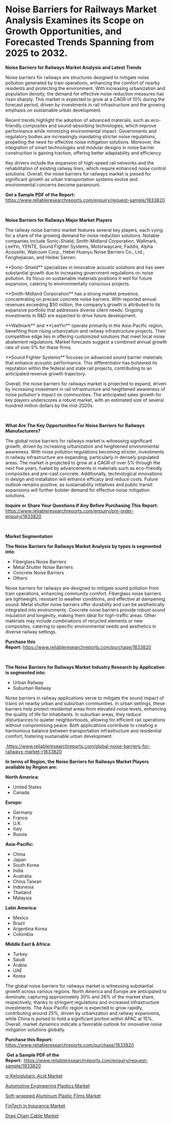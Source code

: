 <p><h1>Noise Barriers for Railways Market Analysis Examines its Scope on Growth Opportunities, and Forecasted Trends Spanning from 2025 to 2032.</h1></p><p><strong>Noise Barriers for Railways Market Analysis and Latest Trends</strong></p>
<p><p>Noise barriers for railways are structures designed to mitigate noise pollution generated by train operations, enhancing the comfort of nearby residents and protecting the environment. With increasing urbanization and population density, the demand for effective noise reduction measures has risen sharply. This market is expected to grow at a CAGR of 10% during the forecast period, driven by investments in rail infrastructure and the growing emphasis on sustainable urban development.</p><p>Recent trends highlight the adoption of advanced materials, such as eco-friendly composites and sound-absorbing technologies, which improve performance while minimizing environmental impact. Governments and regulatory bodies are increasingly mandating stricter noise regulations, propelling the need for effective noise mitigation solutions. Moreover, the integration of smart technologies and modular designs in noise barrier construction is gaining traction, offering better adaptability and efficiency.</p><p>Key drivers include the expansion of high-speed rail networks and the rehabilitation of existing railway lines, which require enhanced noise control solutions. Overall, the noise barriers for railways market is poised for significant growth as urban transportation systems evolve and environmental concerns become paramount.</p></p>
<p><strong>Get a Sample PDF of the Report:&nbsp;</strong> <a href="https://www.reliableresearchreports.com/enquiry/request-sample/1833820?utm_campaign=11&utm_medium=2&utm_source=Github&utm_content=ia&utm_term=01012025&utm_id=noise-barriers-for-railways">https://www.reliableresearchreports.com/enquiry/request-sample/1833820</a></p>
<p>&nbsp;</p>
<p><strong>Noise Barriers for Railways Major Market Players</strong></p>
<p><p>The railway noise barriers market features several key players, each vying for a share of the growing demand for noise reduction solutions. Notable companies include Sonic-Shield, Smith-Midland Corporation, Wallmark, LeeYin, YENTE, Sound Fighter Systems, Motorwaycare, Faddis, Alpha Acoustiki, Walcoom Corp., Hebei Huanyu Noise Barriers Co., Ltd., Fenghejiaoan, and Heibei Sanren.</p><p>**Sonic-Shield** specializes in innovative acoustic solutions and has seen substantial growth due to increasing government regulations on noise pollution. Its focus on sustainable materials positions it well for future expansion, catering to environmentally conscious projects.</p><p>**Smith-Midland Corporation** has a strong market presence, concentrating on precast concrete noise barriers. With reported annual revenues exceeding $50 million, the company’s growth is attributed to its expansive portfolio that addresses diverse client needs. Ongoing investments in R&D are expected to drive future development.</p><p>**Wallmark** and **LeeYin** operate primarily in the Asia-Pacific region, benefiting from rising urbanization and railway infrastructure projects. Their competitive edge lies in offering customized solutions that meet local noise abatement regulations. Market forecasts suggest a combined annual growth rate of over 5% for these firms.</p><p>**Sound Fighter Systems** focuses on advanced sound barrier materials that enhance acoustic performance. This differentiator has bolstered its reputation within the federal and state rail projects, contributing to an anticipated revenue growth trajectory.</p><p>Overall, the noise barriers for railways market is projected to expand, driven by increasing investment in rail infrastructure and heightened awareness of noise pollution's impact on communities. The anticipated sales growth for key players underscores a robust market, with an estimated size of several hundred million dollars by the mid-2020s.</p></p>
<p>&nbsp;</p>
<p><strong>What Are The Key Opportunities For Noise Barriers for Railways Manufacturers?</strong></p>
<p><p>The global noise barriers for railways market is witnessing significant growth, driven by increasing urbanization and heightened environmental awareness. With noise pollution regulations becoming stricter, investments in railway infrastructure are expanding, particularly in densely populated areas. The market is projected to grow at a CAGR of over 5% through the next five years, fueled by advancements in materials such as eco-friendly composites and pre-cast concrete. Additionally, technological innovations in design and installation will enhance efficacy and reduce costs. Future outlook remains positive, as sustainability initiatives and public transit expansions will further bolster demand for effective noise mitigation solutions.</p></p>
<p><strong>Inquire or Share Your Questions If Any Before Purchasing This Report:</strong> <a href="https://www.reliableresearchreports.com/enquiry/pre-order-enquiry/1833820?utm_campaign=11&utm_medium=2&utm_source=Github&utm_content=ia&utm_term=01012025&utm_id=noise-barriers-for-railways">https://www.reliableresearchreports.com/enquiry/pre-order-enquiry/1833820</a></p>
<p>&nbsp;</p>
<p><strong>Market Segmentation</strong></p>
<p><strong>The Noise Barriers for Railways Market Analysis by types is segmented into:</strong></p>
<p><ul><li>Fiberglass Noise Barriers</li><li>Metal Shutter Noise Barriers</li><li>Concrete Noise Barriers</li><li>Others</li></ul></p>
<p><p>Noise barriers for railways are designed to mitigate sound pollution from train operations, enhancing community comfort. Fiberglass noise barriers are lightweight, resistant to weather conditions, and effective at dampening sound. Metal shutter noise barriers offer durability and can be aesthetically integrated into environments. Concrete noise barriers provide robust sound insulation and longevity, making them ideal for high-traffic areas. Other materials may include combinations of recycled elements or new composites, catering to specific environmental needs and aesthetics in diverse railway settings.</p></p>
<p><strong>Purchase this Report:&nbsp;</strong><a href="https://www.reliableresearchreports.com/purchase/1833820?utm_campaign=11&utm_medium=2&utm_source=Github&utm_content=ia&utm_term=01012025&utm_id=noise-barriers-for-railways">https://www.reliableresearchreports.com/purchase/1833820</a></p>
<p>&nbsp;</p>
<p><strong>The Noise Barriers for Railways Market Industry Research by Application is segmented into:</strong></p>
<p><ul><li>Urban Railway</li><li>Suburban Railway</li></ul></p>
<p><p>Noise barriers in railway applications serve to mitigate the sound impact of trains on nearby urban and suburban communities. In urban settings, these barriers help protect residential areas from elevated noise levels, enhancing the quality of life for inhabitants. In suburban areas, they reduce disturbances to quieter neighborhoods, allowing for efficient rail operations without compromising peace. Both applications contribute to creating a harmonious balance between transportation infrastructure and residential comfort, fostering sustainable urban development.</p></p>
<p><a href="https://www.reliableresearchreports.com/global-noise-barriers-for-railways-market-r1833820?utm_campaign=11&utm_medium=2&utm_source=Github&utm_content=ia&utm_term=01012025&utm_id=noise-barriers-for-railways">&nbsp;https://www.reliableresearchreports.com/global-noise-barriers-for-railways-market-r1833820</a></p>
<p><strong>In terms of Region, the Noise Barriers for Railways Market Players available by Region are:</strong></p>
<p>
    <p> <strong> North America: </strong>
        <ul>
            <li>United States</li>
            <li>Canada</li>
        </ul>
        </p> 
    <p> <strong> Europe: </strong>
        <ul>
            <li>Germany</li>
            <li>France</li>
            <li>U.K.</li>
            <li>Italy</li>
            <li>Russia</li>
        </ul>
        </p> 
    <p> <strong> Asia-Pacific: </strong>
        <ul>
            <li>China</li>
            <li>Japan</li>
            <li>South Korea</li>
            <li>India</li>
            <li>Australia</li>
            <li>China Taiwan</li>
            <li>Indonesia</li>
            <li>Thailand</li>
            <li>Malaysia</li>
        </ul>
        </p> 
    <p> <strong> Latin America: </strong>
        <ul>
            <li>Mexico</li>
            <li>Brazil</li>
            <li>Argentina Korea</li>
            <li>Colombia</li>
        </ul>
        </p> 
    <p> <strong> Middle East & Africa: </strong>
        <ul>
            <li>Turkey</li>
            <li>Saudi</li>
            <li>Arabia</li>
            <li>UAE</li>
            <li>Korea</li>
        </ul>
    </p>
    </p>
<p><p>The global noise barriers for railways market is witnessing substantial growth across various regions. North America and Europe are anticipated to dominate, capturing approximately 30% and 28% of the market share, respectively, thanks to stringent regulations and increased infrastructure investments. The Asia-Pacific region is expected to grow rapidly, contributing around 25%, driven by urbanization and railway expansions, while China is poised to hold a significant portion within APAC at 15%. Overall, market dynamics indicate a favorable outlook for innovative noise mitigation solutions globally.</p></p>
<p><strong>Purchase this Report: </strong><a href="https://www.reliableresearchreports.com/purchase/1833820?utm_campaign=11&utm_medium=2&utm_source=Github&utm_content=ia&utm_term=01012025&utm_id=noise-barriers-for-railways">https://www.reliableresearchreports.com/purchase/1833820</a></p>
<p>&nbsp;<strong>Get a Sample PDF of the Report:&nbsp;&nbsp;</strong><a href="https://www.reliableresearchreports.com/enquiry/request-sample/1833820?utm_campaign=11&utm_medium=2&utm_source=Github&utm_content=ia&utm_term=01012025&utm_id=noise-barriers-for-railways">https://www.reliableresearchreports.com/enquiry/request-sample/1833820</a></p>
<p><strong></strong></p>
<p><p><a href="https://www.linkedin.com/pulse/%CE%B1-ketoglutaric-acid-market-tracking-sales-employment-68-growth-3onyf?utm_campaign=11&utm_medium=2&utm_source=Github&utm_content=ia&utm_term=01012025&utm_id=noise-barriers-for-railways">α-Ketoglutaric Acid Market</a></p><p><a href="https://github.com/JubayerMia832/Market-Research-Report-List-1/blob/main/automotive-engineering-plastics-market.md?utm_campaign=11&utm_medium=2&utm_source=Github&utm_content=ia&utm_term=01012025&utm_id=noise-barriers-for-railways">Automotive Engineering Plastics Market</a></p><p><a href="https://github.com/ygfu6u/Market-Research-Report-List-1/blob/main/soft-wrapped-aluminum-plastic-films-market.md?utm_campaign=11&utm_medium=2&utm_source=Github&utm_content=ia&utm_term=01012025&utm_id=noise-barriers-for-railways">Soft-wrapped Aluminum Plastic Films Market</a></p><p><a href="https://www.linkedin.com/pulse/significant-growth-expected-fintech-insurance-market-projected-rfizc?utm_campaign=11&utm_medium=2&utm_source=Github&utm_content=ia&utm_term=01012025&utm_id=noise-barriers-for-railways">FinTech in Insurance Market</a></p><p><a href="https://www.linkedin.com/pulse/insightful-drag-chain-cable-market-report-swot-analysis-identifying-gi07f?utm_campaign=11&utm_medium=2&utm_source=Github&utm_content=ia&utm_term=01012025&utm_id=noise-barriers-for-railways">Drag Chain Cable Market</a></p></p>